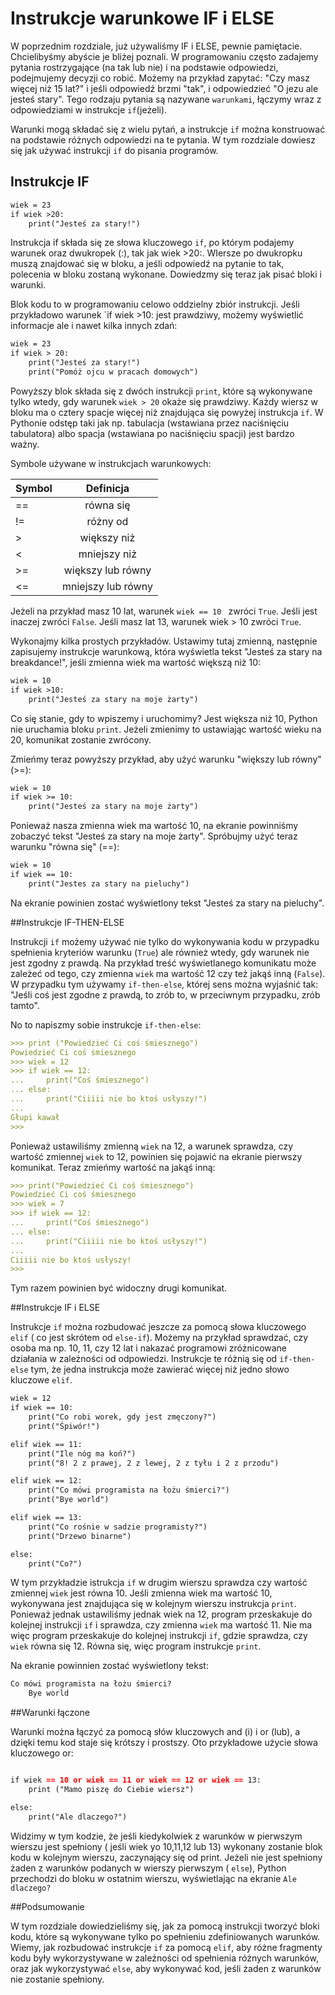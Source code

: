 # Instrukcje warunkowe IF i ELSE

W poprzednim rozdziale, już używaliśmy IF i ELSE, pewnie pamiętacie. Chcielibyśmy abyście je bliżej poznali. 
W programowaniu często zadajemy pytania rostrzygające (na tak lub nie) i na podstawie odpowiedzi, podejmujemy decyzji co robić. Możemy na przykład zapytać: "Czy masz więcej niż 15 lat?" i jeśli odpowiedź brzmi "tak", i odpowiedzieć "O jezu ale jesteś stary".
Tego rodzaju pytania są nazywane `warunkami`, łączymy wraz z odpowiedziami w instrukcje `if`(jeżeli).

Warunki mogą składać się z wielu pytań, a instrukcje `if` można konstruować na podstawie różnych odpowiedzi na te pytania. W tym rozdziale dowiesz się jak używać instrukcji `if` do pisania programów.

## Instrukcje IF

```markdown
wiek = 23
if wiek >20:
    print("Jesteś za stary!")
```

Instrukcja if składa się ze słowa kluczowego `if`, po którym podajemy warunek oraz dwukropek (:), tak jak wiek >20:. WIersze po dwukropku muszą znajdować się w bloku, a jeśli odpowiedź na pytanie to tak, polecenia w bloku zostaną wykonane. Dowiedzmy się teraz jak pisać bloki i warunki.

Blok kodu to w programowaniu celowo oddzielny zbiór instrukcji. Jeśli przykładowo warunek `if wiek >10: jest prawdziwy, możemy wyświetlić informacje ale i nawet kilka innych zdań:

```markdown
wiek = 23
if wiek > 20:
    print("Jesteś za stary!")
    print("Pomóż ojcu w pracach domowych")

```

Powyższy blok składa się z dwóch instrukcji `print`, które są wykonywane tylko wtedy, gdy warunek `wiek > 20` okaże się prawdziwy. Każdy wiersz w bloku ma o cztery spacje więcej niż znajdująca się powyżej instrukcja `if`.
W Pythonie odstęp taki jak np. tabulacja (wstawiana przez naciśnięciu tabulatora) albo spacja (wstawiana po naciśnięciu spacji) jest bardzo ważny. 

Symbole używane w instrukcjach warunkowych:

| Symbol        | Definicja         |
| ------------- |:-----------------:|
|==             | równa się         |
|!=  	        | różny od          |
|>              | większy niż       |
|<		| mniejszy niż	    |
|>=		| większy lub równy |
|<=		| mniejszy lub równy|

Jeżeli na przykład masz 10 lat, warunek `wiek == 10 ` zwróci `True`. Jeśli jest inaczej zwróci `False`. Jeśli masz lat 13, warunek wiek > 10 zwróci `True`. 

Wykonajmy kilka prostych przykładów. Ustawimy tutaj zmienną, następnie zapisujemy instrukcje warunkową, która wyświetla tekst "Jesteś za stary na breakdance!", jeśli zmienna wiek ma wartość większą niż 10: 

```markdown
wiek = 10
if wiek >10:
    print("Jesteś za stary na moje żarty")
```

Co się stanie, gdy to wpiszemy i uruchomimy? Jest większa niż 10, Python nie uruchamia bloku `print`. Jeżeli zmienimy to ustawiając wartość wieku na 20, komunikat zostanie zwrócony.

Zmieńmy teraz powyższy przykład, aby użyć warunku "większy lub równy" (>=):
```markdown
wiek = 10
if wiek >= 10:
    print("Jesteś za stary na moje żarty")
```
Ponieważ nasza zmienna wiek ma wartość 10, na ekranie powinniśmy zobaczyć tekst "Jesteś za stary na moje żarty". Spróbujmy użyć teraz warunku "równa się" (==):

```markdown
wiek = 10
if wiek == 10:
    print("Jestes za stary na pieluchy")
```

Na ekranie powinien zostać wyświetlony tekst "Jesteś za stary na pieluchy".

##Instrukcje IF-THEN-ELSE

Instrukcji `if` możemy używać nie tylko do wykonywania kodu w przypadku spełnienia kryteriów warunku (`True`) ale również wtedy, gdy warunek nie jest zgodny z prawdą. Na przykład treść wyświetlanego komunikatu może zależeć od tego, czy zmienna `wiek` ma wartość 12 czy też jakąś inną (`False`). W przypadku tym używamy `if-then-else`, której sens można wyjaśnić tak: "Jeśli coś jest zgodne z prawdą, to zrób to, w przeciwnym przypadku, zrób tamto". 

No to napiszmy sobie instrukcje `if-then-else`:

```markdown
>>> print ("Powiedzieć Ci coś śmiesznego")
Powiedzieć Ci coś śmiesznego
>>> wiek = 12
>>> if wiek == 12:
...     print("Coś śmiesznego")
... else:
...     print("Ciiiii nie bo ktoś usłyszy!")
...
Głupi kawał
>>>
```

Ponieważ ustawiliśmy zmienną `wiek` na 12, a warunek sprawdza, czy wartość zmiennej `wiek` to 12, powinien się pojawić na ekranie pierwszy komunikat. Teraz zmieńmy wartość na jakąś inną:

```markdown
>>> print("Powiedzieć Ci coś śmiesznego")
Powiedzieć Ci coś śmiesznego
>>> wiek = 7
>>> if wiek == 12:
...     print("Coś śmiesznego")
... else:
...     print("Ciiiii nie bo ktoś usłyszy!")
...
Ciiiii nie bo ktoś usłyszy!
>>>
```

Tym razem powinien być widoczny drugi komunikat.

##Instrukcje IF i ELSE

Instrukcje `if` można rozbudować jeszcze za pomocą słowa kluczowego `elif` ( co jest skrótem od `else-if`). Możemy na przykład sprawdzać, czy osoba ma np. 10, 11, czy 12 lat i nakazać programowi zróżnicowane działania w zależności od odpowiedzi.  Instrukcje te różnią się od `if-then-else` tym, że jedna instrukcja może zawierać więcej niż jedno słowo kluczowe `elif`. 

```markdown
wiek = 12
if wiek == 10:
    print("Co robi worek, gdy jest zmęczony?")
    print("Śpiwór!")

elif wiek == 11:
    print("Ile nóg ma koń?")
    print("8! 2 z prawej, 2 z lewej, 2 z tyłu i 2 z przodu")

elif wiek == 12:
    print("Co mówi programista na łożu śmierci?")
    print("Bye world")

elif wiek == 13:
    print("Co rośnie w sadzie programisty?")
    print("Drzewo binarne")

else:
    print("Co?")
```

W tym przykładzie istrukcja `if` w drugim wierszu sprawdza czy wartość zmiennej `wiek` jest równa 10. Jeśli zmienna wiek ma wartość 10, wykonywana jest znajdująca się w kolejnym wierszu instrukcja `print`. Ponieważ jednak ustawiliśmy jednak wiek na 12, program przeskakuje do kolejnej instrukcji `if` i sprawdza, czy zmienna `wiek` ma wartość 11. Nie ma więc program przeskakuje do kolejnej instrukcji `if`, gdzie sprawdza, czy `wiek` równa się 12. Równa się, więc program instrukcje `print`.

Na ekranie powinnien zostać wyświetlony tekst:

```markdown
Co mówi programista na łożu śmierci?
    Bye world
```

##Warunki łączone

Warunki można łączyć za pomocą słów kluczowych and (i) i or (lub), a dzięki temu kod staje się krótszy i prostszy. Oto przykładowe użycie słowa kluczowego or:

```markdown

if wiek == 10 or wiek == 11 or wiek == 12 or wiek == 13:
    print ("Mamo piszę do Ciebie wiersz")

else:
    print("Ale dlaczego?")
```

Widzimy w tym kodzie, że jeśli kiedykolwiek z warunków w pierwszym wierszu jest spełniony ( jeśli wiek yo 10,11,12 lub 13) wykonany zostanie blok kodu w kolejnym wierszu, zaczynający się od print. Jeżeli nie jest spełniony żaden z warunków podanych w wierszy pierwszym ( `else`), Python przechodzi do bloku w ostatnim wierszu, wyświetlając na ekranie `Ale dlaczego?`




##Podsumowanie


W tym rozdziale dowiedzieliśmy się, jak za pomocą instrukcji tworzyć bloki kodu, które są wykonywane tylko po spełnieniu zdefiniowanych warunków. Wiemy, jak rozbudować instrukcje `if` za pomocą `elif`, aby różne fragmenty kodu były wykorzystywane w zależności od spełnienia różnych warunków, oraz jak wykorzystywać `else`, aby wykonywać kod, jeśli żaden z warunków nie zostanie spełniony. 


